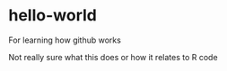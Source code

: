 # hello-world
For learning how github works

Not really sure what this does or how it relates to R code
